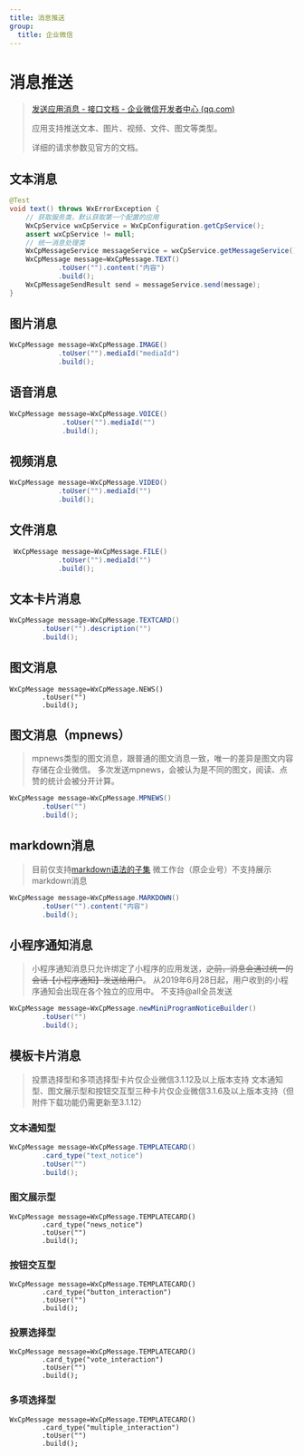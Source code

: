 ```yaml
---
title: 消息推送
group:
  title: 企业微信
---
```

# 消息推送

> [发送应用消息 - 接口文档 - 企业微信开发者中心 (qq.com)](https://developer.work.weixin.qq.com/document/path/90236)
>
> 应用支持推送文本、图片、视频、文件、图文等类型。
>
> 详细的请求参数见官方的文档。

## 文本消息

```java
@Test
void text() throws WxErrorException {
    // 获取服务类，默认获取第一个配置的应用
    WxCpService wxCpService = WxCpConfiguration.getCpService();
    assert wxCpService != null;
    // 统一消息处理类
    WxCpMessageService messageService = wxCpService.getMessageService();
    WxCpMessage message=WxCpMessage.TEXT()
            .toUser("").content("内容")
            .build();
    WxCpMessageSendResult send = messageService.send(message);
}
```

## 图片消息

```java
WxCpMessage message=WxCpMessage.IMAGE()
            .toUser("").mediaId("mediaId")
            .build();
```

## 语音消息

```java
WxCpMessage message=WxCpMessage.VOICE()
             .toUser("").mediaId("")
             .build();
```

## 视频消息

```java
WxCpMessage message=WxCpMessage.VIDEO()
            .toUser("").mediaId("")
            .build();
```

## 文件消息

```java
 WxCpMessage message=WxCpMessage.FILE()
            .toUser("").mediaId("")
            .build();
```

## 文本卡片消息

```java
WxCpMessage message=WxCpMessage.TEXTCARD()
        .toUser("").description("")
        .build();
```

## 图文消息

```
WxCpMessage message=WxCpMessage.NEWS()
        .toUser("")
        .build();
```

## 图文消息（mpnews）

> mpnews类型的图文消息，跟普通的图文消息一致，唯一的差异是图文内容存储在企业微信。
> 多次发送mpnews，会被认为是不同的图文，阅读、点赞的统计会被分开计算。

```java
WxCpMessage message=WxCpMessage.MPNEWS()
        .toUser("")
        .build();
```

## markdown消息

> 目前仅支持[markdown语法的子集](https://developer.work.weixin.qq.com/document/path/90236#10167/支持的markdown语法)
> 微工作台（原企业号）不支持展示markdown消息

```java
WxCpMessage message=WxCpMessage.MARKDOWN()
        .toUser("").content("内容")
        .build();
```

## 小程序通知消息

> 小程序通知消息只允许绑定了小程序的应用发送，~~之前，消息会通过统一的会话【小程序通知】发送给用户~~。
> 从2019年6月28日起，用户收到的小程序通知会出现在各个独立的应用中。
> 不支持@all全员发送

```java
WxCpMessage message=WxCpMessage.newMiniProgramNoticeBuilder()
        .toUser("")
        .build();
```

## 模板卡片消息

> 投票选择型和多项选择型卡片仅企业微信3.1.12及以上版本支持
> 文本通知型、图文展示型和按钮交互型三种卡片仅企业微信3.1.6及以上版本支持（但附件下载功能仍需更新至3.1.12）

### 文本通知型

```java
WxCpMessage message=WxCpMessage.TEMPLATECARD()
        .card_type("text_notice")
        .toUser("")
        .build();
```

### 图文展示型

```
WxCpMessage message=WxCpMessage.TEMPLATECARD()
        .card_type("news_notice")
        .toUser("")
        .build();
```

### 按钮交互型

```
WxCpMessage message=WxCpMessage.TEMPLATECARD()
        .card_type("button_interaction")
        .toUser("")
        .build();
```

### 投票选择型

```
WxCpMessage message=WxCpMessage.TEMPLATECARD()
        .card_type("vote_interaction")
        .toUser("")
        .build();
```

### 多项选择型

```
WxCpMessage message=WxCpMessage.TEMPLATECARD()
        .card_type("multiple_interaction")
        .toUser("")
        .build();
```
